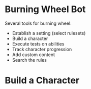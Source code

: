 # Burning Wheel Bot

Several tools for burning wheel:
- Establish a setting (select rulesets)
- Build a character
- Execute tests on abilities
- Track character progression
- Add custom content
- Search the rules

# Build a Character